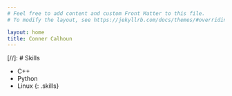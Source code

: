 ```yaml
---
# Feel free to add content and custom Front Matter to this file.
# To modify the layout, see https://jekyllrb.com/docs/themes/#overriding-theme-defaults

layout: home
title: Conner Calhoun
---
```


[//]: # Skills
- C++
- Python
- Linux
{: .skills}